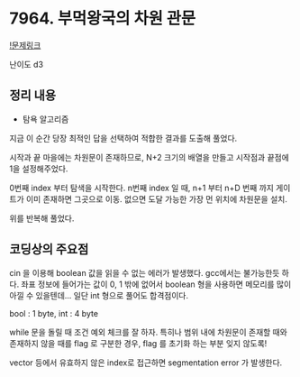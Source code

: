# 7964. 부먹왕국의 차원 관문

[!문제링크](https://swexpertacademy.com/main/code/problem/problemDetail.do?contestProbId=AWuSgKpqmooDFASy&categoryId=AWuSgKpqmooDFASy&categoryType=CODE)

난이도 d3

## 정리 내용

- 탐욕 알고리즘

지금 이 순간 당장 최적인 답을 선택하여 적합한 결과를 도출해 풀었다.

시작과 끝 마을에는 차원문이 존재하므로, N+2 크기의 배열을 만들고 시작점과 끝점에 1을 설정해주었다.

0번째 index 부터 탐색을 시작한다.
n번째 index 일 때, n+1 부터 n+D 번째 까지 게이트가 이미 존재하면 그곳으로 이동.
없으면 도달 가능한 가장 먼 위치에 차원문을 설치.

위를 반복해 풀었다.

## 코딩상의 주요점

cin 을 이용해 boolean 값을 읽을 수 없는 에러가 발생했다. gcc에서는 불가능한듯 하다.
좌표 정보에 들어가는 값이 0, 1 밖에 없어서 boolean 형을 사용하면 메모리를 많이 아낄 수 있을텐데...
일단 int 형으로 풀어도 합격점이다.

bool : 1 byte, int : 4 byte

while 문을 돌릴 때 조건 예외 체크를 잘 하자.
특히나 범위 내에 차원문이 존재할 때와 존재하지 않을 때를 flag 로 구분한 경우, flag 를 초기화 하는 부분 잊지 않도록!

vector 등에서 유효하지 않은 index로 접근하면 segmentation error 가 발생한다.
